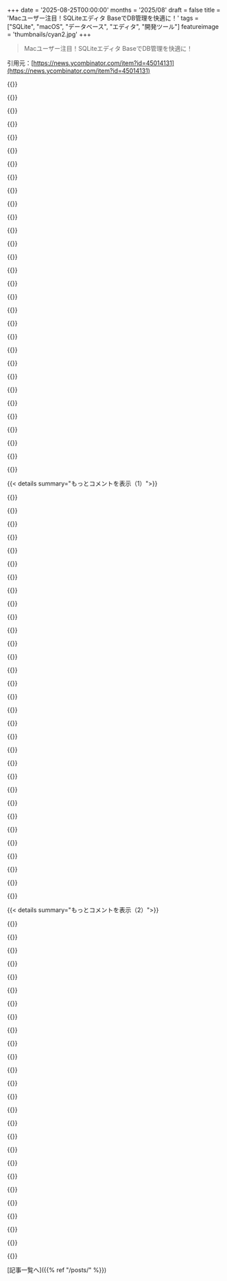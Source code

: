 +++
date = '2025-08-25T00:00:00'
months = '2025/08'
draft = false
title = 'Macユーザー注目！SQLiteエディタ BaseでDB管理を快適に！'
tags = ["SQLite", "macOS", "データベース", "エディタ", "開発ツール"]
featureimage = 'thumbnails/cyan2.jpg'
+++

> Macユーザー注目！SQLiteエディタ BaseでDB管理を快適に！

引用元：[https://news.ycombinator.com/item?id=45014131](https://news.ycombinator.com/item?id=45014131)




{{<matomeQuote body="Base v3をリリースしたよ！macOS向けのSQLiteエディタで、大規模IDEじゃなく快適なGUIが目標なんだ。テーブルの完全な変更やカラム制約の詳細表示がすごいんだよね。データベースのAttachもできるようになったよ。フィードバック、どんどんちょうだい！" userName="__bb" createdAt="2025/08/25 14:17:38" color="#ff5c5c">}}




{{<matomeQuote body="Base、俺15年くらい使ってるけどさ、マジでずっと最高なんだよね！時間と共にどんどん良くなってるし。" userName="thomasqbrady" createdAt="2025/08/25 15:30:07" color="#45d325">}}




{{<matomeQuote body="「Show HN」の製品って、正直いつも必要最低限なもんかと思っちゃうんだけどさ、Baseが15年もテストされてきたって知って安心したよ。" userName="DwnVoteHoneyPot" createdAt="2025/08/25 15:35:39" color="#ff5733">}}




{{<matomeQuote body="俺もこれ新しい製品だと思ってたわ。でもさ、結構前からあるプロジェクトがこんなに注目されてナンバーワンになるって、なんかいいよね。" userName="riazrizvi" createdAt="2025/08/25 16:02:36" color="">}}




{{<matomeQuote body="え、これ15年も前からあったの？！もっと早く買ってたのに、GoogleとかRedditとかProduct HuntとかAlternativeToで検索しても全然見つからなかったんだけど。なんか別世界に迷い込んだ気分だわ…。" userName="samdixon" createdAt="2025/08/25 17:31:09" color="#38d3d3">}}




{{<matomeQuote body="選ばれた名前が「Base」って、かなり汎用的な言葉だから、それが認知されなかった原因かもね。" userName="program" createdAt="2025/08/25 17:38:40" color="#45d325">}}




{{<matomeQuote body="しかもLibreOfficeにも「Base」っていうデータベースアプリがあるから、余計に紛らわしいんだよね。" userName="LeoPanthera" createdAt="2025/08/25 18:02:31" color="#ff33a1">}}




{{<matomeQuote body="あとさ、数年間、開発がめっちゃ静かだった時期があった気がするんだけど。" userName="hoistbypetard" createdAt="2025/08/25 21:28:25" color="#ff5733">}}




{{<matomeQuote body="確かに、それが一番の原因かもしれないね。" userName="rossant" createdAt="2025/08/26 20:42:32" color="">}}




{{<matomeQuote body="だからこそマーケティングとか流通、販売ってマジで大事なんだよ。開発者ってさ、良い製品作ればみんな使ってくれるって思いがちだけど、99％の場合は違うからね。" userName="caro_kann" createdAt="2025/08/26 06:05:43" color="#38d3d3">}}




{{<matomeQuote body="すごくわかる！SQLiteのGUIツールをたくさん探したけど、これは全然出てこなかったな。" userName="noman-land" createdAt="2025/08/26 19:44:13" color="#ff5733">}}




{{<matomeQuote body="DB Browser for SQLiteみたいに、JSON形式ビュー<br>複数クエリのタブ<br>トリガーの表示<br>リストビュー（SQLクエリ出力、データクエリ）のフォント選択みたいな便利機能がもっとあればいいのにね。" userName="gullevek" createdAt="2025/09/01 02:41:17" color="#45d325">}}




{{<matomeQuote body="オープンソースやエンタープライズと違って、この「職人的」なソフト開発モデルが大好き。少人数のチーム、もしかしたら一人で、一つのことをすごく上手にやる製品に深く力を注ぐってのがね。" userName="d_burfoot" createdAt="2025/08/25 23:06:49" color="#ff5c5c">}}




{{<matomeQuote body="問題はさ、これって開発者が生活できるくらい稼げてるのかな？" userName="int_19h" createdAt="2025/08/26 01:39:18" color="">}}




{{<matomeQuote body="いや、この場合は稼げてないみたい。稼げたらいいんだけどね。" userName="__bb" createdAt="2025/08/26 06:14:39" color="">}}




{{<matomeQuote body="もし余裕のある人（会社経費にできる人）がこういうインディー開発者を支援したら、世界は少し良くなるよね。" userName="jpalomaki" createdAt="2025/08/26 07:23:17" color="">}}




{{<matomeQuote body="まさにそれが僕の最初の考えだったよ。開発者の経費を少なくともカバーできる良い有料製品がある方が、愛だけで作られた製品よりずっといいよね。" userName="caro_kann" createdAt="2025/08/26 06:01:42" color="">}}




{{<matomeQuote body="今の時代は難しい問題だよね。「職人的」な開発者たちは頑張ってるけどさ。" userName="abnercoimbre" createdAt="2025/08/26 02:48:16" color="">}}




{{<matomeQuote body="UUIDを表示できたら最高なんだけどな。SQLiteはネイティブでは対応してないけど、多くの人がバイナリBLOBとして保存してるんだよね。JetBrains製品は、これらのバイナリ値がUUIDだと認識して簡単に編集させてくれるし。" userName="earthnail" createdAt="2025/08/25 15:32:20" color="#45d325">}}




{{<matomeQuote body="ありがとう、それメモしておくね。今まで見たことない挙動だわ。" userName="__bb" createdAt="2025/08/25 16:35:40" color="#785bff">}}




{{<matomeQuote body="モバイルアプリの同期コードをよく作るんだけど、ローカルDBにはSQLiteを使ってるよ。これはかなり標準的な方法だと思う。UUIDを使うと、同期プロトコルをめちゃくちゃ書きやすくなるんだ。" userName="earthnail" createdAt="2025/08/26 05:55:48" color="#45d325">}}




{{<matomeQuote body="このソフト、直販とMac App StoreとSetappで売ってるんだね。もし差し支えなければ、それぞれの売上内訳を教えてくれないかな？" userName="dlachausse" createdAt="2025/08/25 17:03:51" color="">}}




{{<matomeQuote body="v3は新しいアプリとして出したばかりだからまだ確実なことは言えないんだけど、v2の時はApp Storeが60%で、残りが直販とSetappだったね。v3は今のところ直販が約60%、App Storeが25%、Setappが15%くらいだよ。ちょっと変わったけど、まだ数字が安定してないから、このまま続くかはわからないな。" userName="__bb" createdAt="2025/08/25 17:11:01" color="#45d325">}}




{{<matomeQuote body="App Store以外でもアプリを出してくれてありがとう。でもさ、なんで古いバージョンのmacOSをサポートしないんだ？このアプリ、macOS 15以降じゃないとダメなくらい新しいmacOS APIを使ってるわけ？" userName="thisislife2" createdAt="2025/08/25 21:11:00" color="">}}




{{<matomeQuote body="前のバージョンだと古いmacOSのサポートが大変だったんだ。だから今回は、最新とその一つ前のバージョンだけをサポートすることにしたんだよ。Tahoeのリリースがもうすぐだから、macOS 15とmacOS 26から対応していく予定だよ。" userName="__bb" createdAt="2025/08/26 06:33:39" color="#ff5c5c">}}




{{<matomeQuote body="僕が見たところ、macOS Mojave（64ビット）とかmacOS Catalina向けに作られたアプリって、最新のmacOSでもちゃんと動くよ。だから、たぶんApp Storeの要件に縛られてるんじゃない？" userName="thisislife2" createdAt="2025/08/26 09:51:51" color="">}}




{{<matomeQuote body="Appleは新しい機能とか開発を楽にするAPIをよく出すんだ。それに古いOSでテストするのは手間がかかる。macOSはVMでの実行に制限があるから、実機が必要なこともあるしね。古いMacがたくさんないとマルチブート設定とか面倒だよ。最新のXcodeがターゲットにできるOSバージョンにも制限があるし。" userName="dlachausse" createdAt="2025/08/26 13:43:55" color="#ff5c5c">}}




{{<matomeQuote body="わかるよ。このアプリはシンプルな方だから、きっと新しいOS APIはそんなに使ってないって仮定してるんだ。それならmacOS MojaveかCatalina（最小OS）と最新のmacOSでビルド＆テストすればいい。古いアプリは新しいmacOSで大体動くから、全バージョンテストを省くのもアリだよね。もしバグがあったらその時だけテストすればいい。（全バージョンテストは大変だから、個人開発者にとっては現実的な方法だね。）" userName="thisislife2" createdAt="2025/08/27 16:51:54" color="#ff33a1">}}




{{<matomeQuote body="俺以外にも仲間がいたなんて！ネイティブサポートがないのを見て、バイナリblobを使うことにしたんだ。だって、少ないバイトで済むのに、なんで無駄なバイトを使う必要があるの？使ってるSQLite Studioアプリでは文字化けしてて見づらいんだ。Mac専用なのは残念だな。Macユーザーだけど、プラットフォーム固有のツールには頼りたくないんだよね。" userName="klabb3" createdAt="2025/08/25 17:53:50" color="">}}




{{<matomeQuote body="マジか、それやったら俺は怖くてしょうがないよ。RDBMSや言語によってUUIDの保存やソート方法が全然違うからね。UUIDって単なる数字じゃなくて、構造化されたデータなんだ。MariaDBもSQL ServerもUUID専用のデータ型があるけど、構造とかエンディアン知らないと変な順序でソートされちゃうんだ。Oracleはバイナリだと思ってるけど、SYS_GUID()でエンディアン問題とかあるし。PostgreSQLは文字列としてソートするだけだぜ！.NetでGUID作って渡しても、エンディアンのせいで保存され方が変わったりする。SQLiteのUUIDが全部同じ保存方法だと期待するのはおかしいって思うね。" userName="da_chicken" createdAt="2025/08/25 19:49:21" color="#ff5c5c">}}




{{< details summary="もっとコメントを表示（1）">}}

{{<matomeQuote body="UUIDをただ英数字順にソートするのって、間違ってる？UUIDにUnicodeみたいな特別なソートルールがあるのか、よく分からないんだよね。" userName="throwaway2037" createdAt="2025/08/26 05:49:14" color="">}}




{{<matomeQuote body="バイナリ形式のUUIDを正確な文字列に戻すのが難しいって話ね。Baseの作者として、アプリが16バイトのUUIDをDBにどう入れるか分からないと、正しく表示できないじゃん。バイト順とか複雑だから、.NetのGUIDもPythonのUUIDも両方正確に表示できるなんて無理じゃない？" userName="da_chicken" createdAt="2025/08/27 02:44:45" color="#38d3d3">}}




{{<matomeQuote body="UUIDを保存する方法って、ビッグエンディアンかリトルエンディアンのバイナリか、テキストの3つくらいしかないじゃん？Baseに表示オプションを追加するとか、「if-then」で判断する機能を入れるなんて簡単そうじゃんね。AI/MLクラウドのアドオンとかすぐ言い出すんだろうけどさ。" userName="throwaway2037" createdAt="2025/08/29 09:53:41" color="">}}




{{<matomeQuote body="バイナリの塊（blob）の中に、普通に表示できる文字が入ってることだってあるよね。7ビットのASCII文字の塊なら、バイナリblobとして収まっちゃうし。" userName="supportengineer" createdAt="2025/08/25 16:42:25" color="">}}




{{<matomeQuote body="このBaseってアプリ、sqlitebrowserと比べて何が良いの？<br>https://sqlitebrowser.org/" userName="packetlost" createdAt="2025/08/25 15:05:53" color="#38d3d3">}}




{{<matomeQuote body="私の意見だけど、Baseの良いところは、macOSに馴染んで他のMacアプリみたいに使えること、それからテーブルの作成・変更（create/alter table）のサポートがBaseの方が優れてると思うんだ。でも、今はSQLCipherに対応してないよ。" userName="__bb" createdAt="2025/08/25 16:01:21" color="#785bff">}}




{{<matomeQuote body="「動作」っていう点だけど、MacのAppKitアプリって、Qtみたいな他のツールキットじゃ得られない細かい操作がめちゃくちゃあるんだ。例えば、ネストされたリストでOptionキー押しながらクリックすると、全部の子どもが展開/折りたたみされるとかね。こういう細かい挙動がMacユーザーには大事なんだよ。" userName="cosmic_cheese" createdAt="2025/08/25 16:08:05" color="#785bff">}}




{{<matomeQuote body="え、マジ！？FinderでOptionキー押しながらクリックするとか知らなかった！SQLiteとは関係ないけど、教えてくれてありがとう！本当にありがとう！" userName="harikb" createdAt="2025/08/25 16:32:27" color="">}}




{{<matomeQuote body="磨きがかかってて、ちゃんとしたUIってことかな…" userName="vsl" createdAt="2025/08/25 15:12:53" color="">}}




{{<matomeQuote body="sqlitebrowserのUIは普通に問題ないじゃんって思うけどね。見た目は確かに良くないけど、どうせツールなんだから、そんなの気にする？" userName="packetlost" createdAt="2025/08/25 15:51:27" color="">}}




{{<matomeQuote body="みんな、使うツールにはすごくこだわるよね。完璧なナイフ、完璧なエディタ、完璧なハサミを見つけるのにめっちゃ時間かけるもん。" userName="dewey" createdAt="2025/08/25 15:56:09" color="#ff5c5c">}}




{{<matomeQuote body="＞「見た目は悪くてもツールだし、誰が気にする？」って？ツールにこだわる人が気にするんだよ。一日中見なきゃいけないなら、見た目がいいのは機能の一つだよ。毎回「うわ、ダサい」って思ったら、作業の流れに影響するじゃん。" userName="latexr" createdAt="2025/08/25 16:35:51" color="#45d325">}}




{{<matomeQuote body="Baseはよくできてるよ。他の選択肢より価値があるってわかったんだ。" userName="WhitneyLand" createdAt="2025/08/25 15:16:07" color="">}}




{{<matomeQuote body="もっときれいなユーザーインターフェースだね。個人的にはDataGripを使ってるけど、本物のネイティブ Macアプリを応援したいから、たぶんこれは買うと思う。" userName="jen20" createdAt="2025/08/25 15:12:25" color="#38d3d3">}}




{{<matomeQuote body="残念ながら SQLite Browserは不安定すぎたんだよね。アプリがクラッシュするのには耐えられないから、別のアプリを買っちゃったよ。" userName="mrtksn" createdAt="2025/08/25 16:18:37" color="">}}




{{<matomeQuote body="俺の経験だと、DB Browser for SQLiteは接続を開きっぱなしにするせいで、DBにアクセスするアプリがロックエラーを出すことがあるんだよね。設定できるのかもしれないけど、Baseではそんな問題はなかったよ。" userName="KlayLay" createdAt="2025/08/26 05:59:31" color="#38d3d3">}}




{{<matomeQuote body="sqlitebrowserは100%オープンソースでクロスプラットフォーム、しかも無料だよ。Baseは全然違うし、macOSしかサポートしてないと思うけど。" userName="colesantiago" createdAt="2025/08/25 15:10:13" color="#ff33a1">}}




{{<matomeQuote body="Macユーザーじゃないからかもしれないけど、Macアプリのデザインには本来的な美しさがあるよね。シンプルなのに上品。これはOS（あるいは開発会社）がそうさせてるんだろうなってすごく思うよ。Windowsアプリも同じデザイン哲学を共有してくれたらなって時々思うんだ。" userName="MrGilbert" createdAt="2025/08/26 07:01:29" color="#45d325">}}




{{<matomeQuote body="Macを使い続けてる理由の一つが、これなんだよね。基準が高いし、純正アプリとサードパーティアプリの間で一貫性があるのがすごく快適なんだ。" userName="rochak" createdAt="2025/08/26 07:03:43" color="">}}




{{<matomeQuote body="試してみたけど、これいいね！いつもTablePlusを使ってるんだけど、SQLite特有の機能がいくつか欲しいな。<br>・セッションごとに有効化しなくていいように、外部キーがデフォルトで有効になってほしい。<br>・拡張機能（sqlite-vecとか）を自動で読み込んでくれる機能も欲しいな。このプロジェクトには注目しとくよ！" userName="markusw" createdAt="2025/08/25 15:19:39" color="#ff5733">}}




{{<matomeQuote body="ありがとう！外部キーの自動有効化は確かにオプションとして必要だよね。メモしとくよ。拡張機能の自動ロードは検討してみるけど、App Storeのルールと合わないかもしれないし、App Store版と直販版で機能が違っちゃうのは避けたいんだよね。" userName="__bb" createdAt="2025/08/25 16:49:26" color="#38d3d3">}}




{{<matomeQuote body="返信ありがとう。App Storeのルールは納得だね。FTS5がコンパイル時にいつも有効だったのは嬉しかったよ。" userName="markusw" createdAt="2025/08/25 20:29:46" color="">}}




{{<matomeQuote body="今日、Mac用のいいSQLiteブラウザを探してて「DB Browser」を見つけたんだけど、これは見つけられなかったんだよね。今これを見つけられて本当によかった！乗り換える時が来たみたいだね。15年前に作られたなんて信じられないよ…。" userName="pinkahd" createdAt="2025/08/25 20:49:29" color="#ff5c5c">}}




{{<matomeQuote body="「大規模なIDEスタイルのアプリにしたくない」って、MS Accessみたいなのを作らないってこと？<br>僕はいまだにAccessを結構使ってるし、あれはすごいと思うよ。現代のデータベース向けにAccessみたいなのがないのは残念だね。" userName="criddell" createdAt="2025/08/25 15:17:09" color="">}}




{{<matomeQuote body="そう、だいたいその通りだよ。でも一番は、このアプリを「何でもできる万能ツール」にしたくないんだ。SQLiteが提供する機能にしっかり特化し続けたいんだよね。フォームビルダーとかレポートジェネレーターを追加する可能性は低いし、メールを送れるようになるまで大きくしたくはないな。" userName="__bb" createdAt="2025/08/25 16:41:43" color="#ff5733">}}




{{<matomeQuote body="誰かがSQLiteでAccessみたいなものを作ってくれたらいいのにな。昔、Tcl/Tkを使ってそれを作ろうとしたプロジェクトがあったんだけど、途中で終わっちゃったし、名前ももう覚えてないんだよな…。" userName="int_19h" createdAt="2025/08/26 01:49:29" color="">}}




{{<matomeQuote body="2010年にアプリを買って、今でもずっと使ってるよ。作ってくれて本当にありがとう！" userName="wulfstan" createdAt="2025/08/25 15:30:36" color="">}}




{{<matomeQuote body="すごくいいね！10年前のアカウントを復活させて投稿してくれたのに感動してるよ。あと、今日初めて牛のマグネットについて知れてワクワクした！" userName="skylurk" createdAt="2025/08/25 17:27:13" color="">}}




{{<matomeQuote body="ありがとう！<br>かなりキャリアチェンジだったけど、酪農とソフトウェア開発、それにその重なりについて話すのは大歓迎だよ。それがBaseが生まれたきっかけなんだ！" userName="__bb" createdAt="2025/08/25 17:41:32" color="">}}




{{<matomeQuote body="DuckDBのファイルに対応してる、これと似たツールを誰か教えてくれない？" userName="benhurmarcel" createdAt="2025/08/25 16:03:18" color="">}}

{{</details>}}




{{< details summary="もっとコメントを表示（2）">}}

{{<matomeQuote body="もうすぐ一つ出す予定だよ。それも同じくSwift & macOSのみで作ってるんだ。とりあえず、ほぼ1年前に作ったWeb版をここで試してみてね。https://sidequery.dev" userName="nicoritschel" createdAt="2025/08/25 16:55:01" color="#785bff">}}




{{<matomeQuote body="このツールほど洗練されてないけど、https://dbeaver.io/はDuckDBデータベースや他のたくさんのDBにも対応してるよ。" userName="weaksauce" createdAt="2025/08/25 16:12:00" color="#ff33a1">}}




{{<matomeQuote body="TablePlusとかどうかな。" userName="speedgoose" createdAt="2025/08/25 20:14:04" color="">}}




{{<matomeQuote body="`duckdb —-ui`はかなり強力だよ。ただ、編集はまだクエリを書く必要があるけどね。" userName="wodenokoto" createdAt="2025/08/26 10:19:26" color="#ff5733">}}




{{<matomeQuote body="Ultorgはスキーマの変更はできないけど、データの検査には私のお気に入りのツールだよ。" userName="FelipeCortez" createdAt="2025/08/25 18:29:31" color="">}}




{{<matomeQuote body="Jupyterと全く同じってわけじゃないけど、DuckDBのUIってJupyterみたいだよね。ここにドキュメントのリンク貼っておくね。https://duckdb.org/docs/stable/core_extensions/ui" userName="ahasani" createdAt="2025/08/25 22:06:31" color="">}}




{{<matomeQuote body="DBの構造図って、ずっと便利だなって思ってたんだよね。図とSQLコードを同期できるツールが好き！macOSアプリのOmniGraffleがWindowsのMicrosoft Visioみたいにできると思う。今AndroidタブレットにDatabase Designerを入れてるんだけど、簡単なプロジェクトにはかなりいい感じ。https://play.google.com/store/apps/details?id=com.klim.dbdes...<br>Database Designerの開発者さんは“ずっと無料”って言ってくれてるのが嬉しいね。アプリストアにはアプリ内購入って書いてあるけど、これは“Buy Me a Coffee”みたいな任意の寄付だよ。あと、オンラインヘルプとして短いデモ動画もいくつかリンクされてるよ。" userName="watersb" createdAt="2025/08/25 23:03:06" color="#38d3d3">}}




{{<matomeQuote body="＞macOSアプリのOmniGraffleがWindowsのMicrosoft Visioみたいにできると思う。<br>OmniGraffleがDB構造とその図、SQLコード間で直接同期を提供してるかは、ちょっと怪しいな。" userName="mistersquid" createdAt="2025/08/25 23:27:48" color="">}}




{{<matomeQuote body="数ヶ月前、まさにこんなの探してたんだ。なかなか見つからなかったんだけど、これ良さそうだね。うちの職場じゃ、こういうのを使うのはかなり保守的で許されないけど、次の個人的なプロジェクトで役立ちそうだから、絶対にメモしておくよ。" userName="al_borland" createdAt="2025/08/25 14:55:23" color="">}}




{{<matomeQuote body="Mac OS 10.14で動かしたいから、古いバージョンのアーカイブがないのが残念だな。" userName="Andi" createdAt="2025/08/30 22:31:24" color="">}}




{{<matomeQuote body="すごく良さそうだね。リリースおめでとう！<br>個人的にはTUIのSQLツールHarlequinを使ってるんだけど、それが一番合ってるんだ。こういうツールにGUIはあまり求めてないけど、一部の人には価値があるってことは理解できるよ。この新バージョンが成功することを願ってる！" userName="robinhood" createdAt="2025/08/25 15:08:49" color="#45d325">}}




{{<matomeQuote body="ありがとう、優しいね。TUIのアイデアは昔から好きなんだけど、慣れるのが難しかったんだ。" userName="__bb" createdAt="2025/08/25 15:16:40" color="">}}




{{<matomeQuote body="もう10年近くBaseユーザーだよ。macOSでは間違いなく最高のSQLiteエディタだね。" userName="janten" createdAt="2025/08/25 14:53:21" color="#45d325">}}




{{<matomeQuote body="応援ありがとう！すごく嬉しいよ。" userName="__bb" createdAt="2025/08/25 15:18:19" color="">}}




{{<matomeQuote body="このアプリ、15年以上前（ロゴが光る前）に初めて買ったんだ。当時も素晴らしいソフトだったし、今回のアップグレードもきっと期待を裏切らないだろうね。本当に素晴らしい製品だよ。" userName="archeantus" createdAt="2025/08/26 00:04:52" color="#ff5733">}}




{{<matomeQuote body="MAS以外の購入オプションを提供してくれてありがとう！Appleが全員にApple IDで本人確認を強制しようとするのは最悪だね。Apple IDを持ちたくない人もいるんだから。" userName="sneak" createdAt="2025/08/25 15:42:53" color="#38d3d3">}}




{{<matomeQuote body="DFの投稿を見てApp Storeで買ったよ。良いツールだね！4TBくらいの小さいSQLite DBsを持ってるんだけど、これなら簡単に開いて中を見れるから最高だよ。" userName="RyJones" createdAt="2025/08/25 17:20:59" color="#785bff">}}




{{<matomeQuote body="このアプリの目標は、SQLite用の快適なnative GUIを提供することだね。IDEスタイルのアプリにはならないでほしい。macOSのDBツールは機能過多が大きな問題だよ。Sequel Ace†みたいにbasicでnativeで綺麗なものなら喜んで払うけど、他はpower users向けの多機能ツールばかりで。僕はqueryができればいいんだ。† Sequel Aceも、タブを閉じるたびにcrashしなければお金払うんだけどね。" userName="reaperducer" createdAt="2025/08/25 15:22:40" color="#ff33a1">}}




{{<matomeQuote body="Baseは毎日使ってるけど、UXはPostgres用のPosticoに比べるとかなり劣るね。コピーペースト、行の複製、ソート、フィルタリングとかさ。残念ながらPosticoはSQLite対応してないんだ。でも、nativeアプリとしてのSQLite用ならBaseが最高だよ。upgrade楽しみにしてる、ありがとう。Edit: 行編集ありがとう、最高だね。行の複製や同じ構造のテーブル間でのコピーはどう？" userName="keyle" createdAt="2025/08/25 21:46:47" color="#785bff">}}




{{<matomeQuote body="ウェブ購入の検証にbackendで何を使ってるか聞いてもいい？key方式なの、それともダウンロード後にonline activationするの？" userName="TheJoeMan" createdAt="2025/08/25 15:01:51" color="">}}




{{<matomeQuote body="僕はPaddle (https://paddle.com/) を販売元として使ってるよ。自分で事務処理をする手間を省きたいからね。実際には、購入後にkeyがメールで送られてくる形だよ。" userName="__bb" createdAt="2025/08/25 15:18:04" color="#ff33a1">}}




{{<matomeQuote body="2011年からBaseのユーザーだけど、ずっと満足してるよ。頻繁には使わないけど、DBファイルを調べたり、CSVをDBに変換して調査したりするときはいつもBaseが最初だよ。長年の利用を経てupgradeにお金が払えるのが嬉しいな！" userName="tantalic" createdAt="2025/08/25 22:48:20" color="#45d325">}}




{{<matomeQuote body="LLMsが使う全ての製品に詰め込まれるのは嫌だけど、DB schemaの知識を使ってSQL queriesを書いたり調整したりするのはLLMの有効な使い方の一つだね。それができてVim modeもあるCursor/VSCoreから乗り換えられるかは分からないな。" userName="mjaniczek" createdAt="2025/08/25 20:51:44" color="#38d3d3">}}




{{<matomeQuote body="過去にBaseを結構使ってたけど、BaseがよくcrashするからSQLiteProに乗り換えたんだ（なんでか分からなかったけど）。Baseの開発が進んでるみたいだから、SQLiteProが停滞してる今、もう一度試してみようかな。" userName="julik" createdAt="2025/08/26 07:46:13" color="#38d3d3">}}




{{<matomeQuote body="これすごく良さそうだね、今インストール中だよ。これまでDBeaverを使ってたけど、SQLiteには最適化されてなくて。DBeaverでよくあるのは、変更を見るためにglobal connectionをrefreshしないといけないことなんだ。<br>EDIT: すごく小さなことだけど、アイコンをdarkに変えたのに反映されてないのに気づいたよ。まだlight iconのままだね。" userName="nodesocket" createdAt="2025/08/25 14:45:11" color="#38d3d3">}}

{{</details>}}



[記事一覧へ]({{% ref "/posts/" %}})
